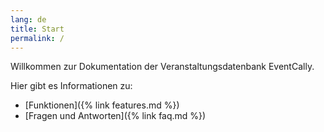 ```yaml
---
lang: de
title: Start
permalink: /
---
```

Willkommen zur Dokumentation der Veranstaltungsdatenbank EventCally.

Hier gibt es Informationen zu:

* [Funktionen]({% link features.md %})
* [Fragen und Antworten]({% link faq.md %})